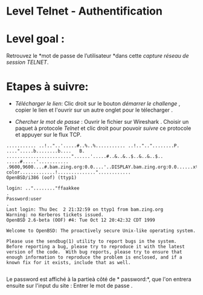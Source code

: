# Level Telnet - Authentification 
# Level goal : 
Retrouvez le *mot de passe de l’utilisateur *dans cette *capture réseau de session TELNET*.



# Etapes à suivre:

- _Télécharger le lien_:
Clic droit sur le bouton *démarrer le challenge* , copier le lien et l'ouvrir sur un autre onglet pour le télecharger . 

- _Chercher le mot de passe_ : 
Ouvrir le fichier sur Wireshark . 
Choisir un paquet à protocole *Telnet* et clic droit pour pouvoir *suivre* ce protocole et appuyer sur le flux TCP.
```
........... ..!.."..'.....#..%..%........... ..!..".."........P. ....".....b........b....	B.
........................"......'.....#..&..&..$..&..&..$.. .....#.....'........... .9600,9600....#.bam.zing.org:0.0....'..DISPLAY.bam.zing.org:0.0......xterm-color.............!.............."............
OpenBSD/i386 (oof) (ttyp1)

login: .."........"ffaakkee
.
Password:user
.
Last login: Thu Dec  2 21:32:59 on ttyp1 from bam.zing.org
Warning: no Kerberos tickets issued.
OpenBSD 2.6-beta (OOF) #4: Tue Oct 12 20:42:32 CDT 1999

Welcome to OpenBSD: The proactively secure Unix-like operating system.

Please use the sendbug(1) utility to report bugs in the system.
Before reporting a bug, please try to reproduce it with the latest
version of the code.  With bug reports, please try to ensure that
enough information to reproduce the problem is enclosed, and if a
known fix for it exists, include that as well.


```
Le password est affiché à la partieà côté de * password:*, que l'on entrera ensuite sur l'input du site : Entrer le mot de passe . 






